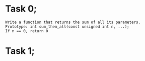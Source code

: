 # Task 0;
    Write a function that returns the sum of all its parameters.
    Prototype: int sum_them_all(const unsigned int n, ...);
    If n == 0, return 0
# Task 1;
    